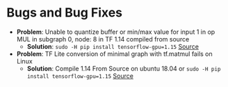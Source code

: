 # Bugs and Bug Fixes
- **Problem**: Unable to quantize buffer or min/max value for input 1 in op MUL in subgraph 0, node: 8 in TF 1.14 compiled from source
    - **Solution**: `sudo -H pip install tensorflow-gpu=1.15` [Source](https://github.com/tensorflow/tensorflow/issues/30838)
- **Problem**: TF Lite conversion of minimal graph with tf.matmul fails on Linux
    - **Solution**: Compile 1.14 From Source on ubuntu 18.04 or `sudo -H pip install tensorflow-gpu=1.15` [Source](https://github.com/tensorflow/tensorflow/issues/27640)